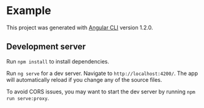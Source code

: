 # Example

This project was generated with [Angular CLI](https://github.com/angular/angular-cli) version 1.2.0.

## Development server

Run `npm install` to install dependencies.

Run `ng serve` for a dev server. Navigate to `http://localhost:4200/`. The app will automatically reload if you change any of the source files.

To avoid CORS issues, you may want to start the dev server by running `npm run serve:proxy`.